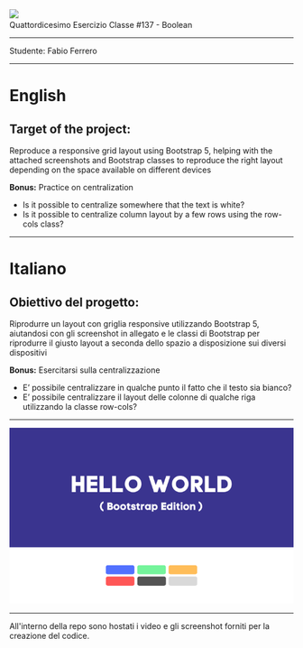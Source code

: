 <img src="https://lwfiles.mycourse.app/6368e5089f20781a7e4f1805-public/2c162927114072f9ebbf04043a593fb9.png" width="200">
<br>
Quattordicesimo Esercizio Classe #137 - Boolean

---

Studente: Fabio Ferrero

---
# English

## Target of the project:
Reproduce a responsive grid layout using Bootstrap 5, helping with the attached screenshots and Bootstrap classes to reproduce the right layout depending on the space available on different devices

<strong>Bonus:</strong>
Practice on centralization
- Is it possible to centralize somewhere that the text is white?
- Is it possible to centralize column layout by a few rows using the row-cols class?

---
# Italiano

## Obiettivo del progetto:
Riprodurre un layout con griglia responsive utilizzando Bootstrap 5, aiutandosi con gli screenshot in allegato e le classi di Bootstrap per riprodurre il giusto layout a seconda dello spazio a disposizione sui diversi dispositivi

<strong>Bonus:</strong>
Esercitarsi sulla centralizzazione
- E’ possibile centralizzare in qualche punto il fatto che il testo sia bianco?
- E’ possibile centralizzare il layout delle colonne di qualche riga utilizzando la classe row-cols?

---

<img src="./readme-cover-img.png">

---
All'interno della repo sono hostati i video e gli screenshot forniti per la creazione del codice.